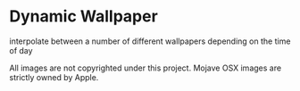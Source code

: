 
# Dynamic Wallpaper
interpolate between a number of different wallpapers depending on the time of day

All images are not copyrighted under this project. Mojave OSX images are strictly owned by Apple.
